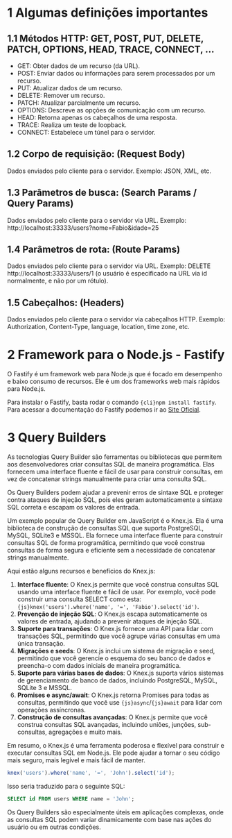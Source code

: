 # 1 Algumas definições importantes

## 1.1 Métodos HTTP: GET, POST, PUT, DELETE, PATCH, OPTIONS, HEAD, TRACE, CONNECT, ...

- GET: Obter dados de um recurso (da URL).
- POST: Enviar dados ou informações para serem processados por um recurso.
- PUT: Atualizar dados de um recurso.
- DELETE: Remover um recurso.
- PATCH: Atualizar parcialmente um recurso.
- OPTIONS: Descreve as opções de comunicação com um recurso.
- HEAD: Retorna apenas os cabeçalhos de uma resposta.
- TRACE: Realiza um teste de loopback.
- CONNECT: Estabelece um túnel para o servidor.

## 1.2 Corpo de requisição: (Request Body) 

Dados enviados pelo cliente para o servidor. Exemplo: JSON, XML, etc.

## 1.3 Parâmetros de busca: (Search Params / Query Params)

Dados enviados pelo cliente para o servidor via URL. Exemplo: http://localhost:33333/users?nome=Fabio&idade=25

## 1.4 Parâmetros de rota: (Route Params)

Dados enviados pelo cliente para o servidor via URL. Exemplo: DELETE http://localhost:33333/users/1 (o usuário é especificado na URL via id normalmente, e não por um rótulo).

## 1.5 Cabeçalhos: (Headers)

Dados enviados pelo cliente para o servidor via cabeçalhos HTTP. Exemplo: Authorization, Content-Type, language, location, time zone, etc.

# 2 Framework para o Node.js - Fastify

O Fastify é um framework web para Node.js que é focado em desempenho e baixo consumo de recursos. Ele é um dos frameworks web mais rápidos para Node.js.

Para instalar o Fastify, basta rodar o comando `{cli}npm install fastify`. Para acessar a documentação do Fastify
podemos ir ao [Site Oficial](https://www.fastify.io/).

# 3 Query Builders

As tecnologias Query Builder são ferramentas ou bibliotecas que permitem aos desenvolvedores criar consultas SQL de maneira programática. Elas fornecem uma interface fluente e fácil de usar para construir consultas, em vez de concatenar strings manualmente para criar uma consulta SQL.

Os Query Builders podem ajudar a prevenir erros de sintaxe SQL e proteger contra ataques de injeção SQL, pois eles geram automaticamente a sintaxe SQL correta e escapam os valores de entrada.

Um exemplo popular de Query Builder em JavaScript é o Knex.js. Ela é uma biblioteca de construção de consultas SQL que suporta PostgreSQL, MySQL, SQLite3 e MSSQL. Ela fornece uma interface fluente para construir consultas SQL de forma programática, permitindo que você construa consultas de forma segura e eficiente sem a necessidade de concatenar strings manualmente.

Aqui estão alguns recursos e benefícios do Knex.js:

1. **Interface fluente**: O Knex.js permite que você construa consultas SQL usando uma interface fluente e fácil de usar. Por exemplo, você pode construir uma consulta SELECT como esta: `{js}knex('users').where('name', '=', 'Fabio').select('id')`.
2. **Prevenção de injeção SQL**: O Knex.js escapa automaticamente os valores de entrada, ajudando a prevenir ataques de injeção SQL.
3. **Suporte para transações**: O Knex.js fornece uma API para lidar com transações SQL, permitindo que você agrupe várias consultas em uma única transação.
4. **Migrações e seeds**: O Knex.js inclui um sistema de migração e seed, permitindo que você gerencie o esquema do seu banco de dados e preencha-o com dados iniciais de maneira programática.
5. **Suporte para várias bases de dados**: O Knex.js suporta vários sistemas de gerenciamento de banco de dados, incluindo PostgreSQL, MySQL, SQLite 3 e MSSQL.
6. **Promises e async/await**: O Knex.js retorna Promises para todas as consultas, permitindo que você use `{js}async`/`{js}await` para lidar com operações assíncronas.
7. **Construção de consultas avançadas**: O Knex.js permite que você construa consultas SQL avançadas, incluindo uniões, junções, sub-consultas, agregações e muito mais.

Em resumo, o Knex.js é uma ferramenta poderosa e flexível para construir e executar consultas SQL em Node.js. Ele pode ajudar a tornar o seu código mais seguro, mais legível e mais fácil de manter.

```javascript
knex('users').where('name', '=', 'John').select('id');
```

Isso seria traduzido para o seguinte SQL:

```sql
SELECT id FROM users WHERE name = 'John';
```

Os Query Builders são especialmente úteis em aplicações complexas, onde as consultas SQL podem variar dinamicamente com base nas ações do usuário ou em outras condições.